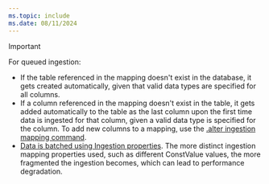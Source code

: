 ```yaml
---
ms.topic: include
ms.date: 08/11/2024
---
```


> [!IMPORTANT]
>
> For queued ingestion:
> 
> * If the table referenced in the mapping doesn't exist in the database, it gets created automatically, given that valid data types are specified for all columns.
> * If a column referenced in the mapping doesn't exist in the table, it gets added automatically to the table as the last column upon the first time data is ingested for that column, given a valid data type is specified for the column. To add new columns to a mapping, use the [.alter ingestion mapping command](../management/alter-ingestion-mapping-command.md).
> * [Data is batched using Ingestion properties](/azure/data-explorer/ingest-data-overview.md#continuous-data-ingestion). The more distinct ingestion mapping properties used, such as different ConstValue values, the more fragmented the ingestion becomes, which can lead to performance degradation.

